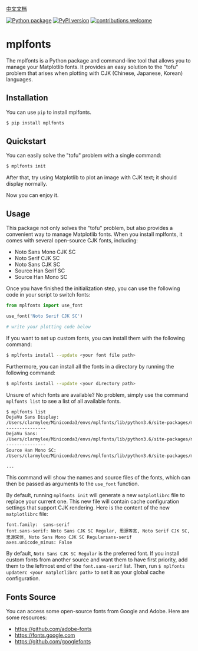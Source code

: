[中文文档](./docs/README_zh.md)

[![Python package](https://github.com/Clarmy/mplfonts/actions/workflows/python-package.yml/badge.svg)](https://github.com/Clarmy/mplfonts/actions/workflows/python-package.yml)
[![PyPI version](https://badge.fury.io/py/mplfonts.svg)](https://badge.fury.io/py/mplfonts)
[![contributions welcome](https://img.shields.io/badge/contributions-welcome-brightgreen.svg?style=flat)](https://github.com/Clarmy/mplfonts/issues)


# mplfonts
The mplfonts is a Python package and command-line tool that allows you to manage your Matplotlib fonts. It provides an easy solution to the "tofu" problem that arises when plotting with CJK (Chinese, Japanese, Korean) languages.

## Installation
You can use `pip` to install mplfonts.
```bash
$ pip install mplfonts
```

## Quickstart
You can easily solve the "tofu" problem with a single command:
```bash
$ mplfonts init
```
After that, try using Matplotlib to plot an image with CJK text; it should display normally. 

Now you can enjoy it.

## Usage
This package not only solves the "tofu" problem, but also provides a convenient way to manage Matplotlib fonts. When you install mplfonts, it comes with several open-source CJK fonts, including:
* Noto Sans Mono CJK SC
* Noto Serif CJK SC
* Noto Sans CJK SC
* Source Han Serif SC
* Source Han Mono SC

Once you have finished the initialization step, you can use the following code in your script to switch fonts:

```python
from mplfonts import use_font

use_font('Noto Serif CJK SC')

# write your plotting code below
```

If you want to set up custom fonts, you can install them with the following command:
```bash
$ mplfonts install --update <your font file path>
```
Furthermore, you can install all the fonts in a directory by running the following command:
```bash
$ mplfonts install --update <your directory path>
```

Unsure of which fonts are available? No problem, simply use the command `mplfonts list` to see a list of all available fonts.
```bash
$ mplfonts list
DejaVu Sans Display:
/Users/clarmylee/Miniconda3/envs/mplfonts/lib/python3.6/site-packages/matplotlib-3.3.4-py3.6-macosx-10.9-x86_64.egg/matplotlib/mpl-data/fonts/ttf/DejaVuSansDisplay.ttf
---------------
DejaVu Sans:
/Users/clarmylee/Miniconda3/envs/mplfonts/lib/python3.6/site-packages/matplotlib-3.3.4-py3.6-macosx-10.9-x86_64.egg/matplotlib/mpl-data/fonts/ttf/DejaVuSans-BoldOblique.ttf
---------------
Source Han Mono SC:
/Users/clarmylee/Miniconda3/envs/mplfonts/lib/python3.6/site-packages/matplotlib-3.3.4-py3.6-macosx-10.9-x86_64.egg/matplotlib/mpl-data/fonts/ttf/SourceHanMonoSC-Regular.otf

...
```
This command will show the names and source files of the fonts, which can then be passed as arguments to the `use_font` function.

By default, running `mplfonts init` will generate a new `matplotlibrc` file to replace your current one. This new file will contain cache configuration settings that support CJK rendering. Here is the content of the new `matplotlibrc` file:
```
font.family:  sans-serif
font.sans-serif: Noto Sans CJK SC Regular, 思源等宽, Noto Serif CJK SC, 思源宋体, Noto Sans Mono CJK SC Regularsans-serif
axes.unicode_minus: False
```
By default, `Noto Sans CJK SC Regular` is the preferred font. If you install custom fonts from another source and want them to have first priority, add them to the leftmost end of the `font.sans-serif` list. Then, run `$ mplfonts updaterc <your matplotlibrc path>` to set it as your global cache configuration.

## Fonts Source
You can access some open-source fonts from Google and Adobe. Here are some resources:
* https://github.com/adobe-fonts
* https://fonts.google.com
* https://github.com/googlefonts
